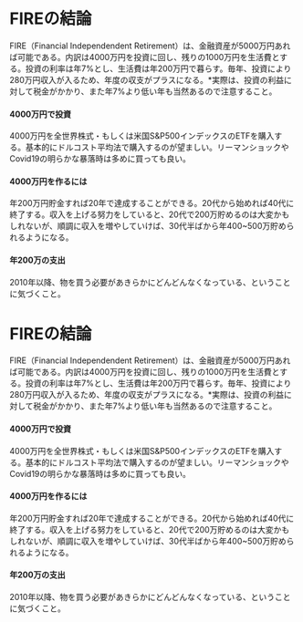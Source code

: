 # FIREの結論
FIRE（Financial Independendent Retirement）は、金融資産が5000万円あれば可能である。内訳は4000万円を投資に回し、残りの1000万円を生活費とする。投資の利率は年7%とし、生活費は年200万円で暮らす。毎年、投資により280万円収入が入るため、年度の収支がプラスになる。*実際は、投資の利益に対して税金がかかり、また年7%より低い年も当然あるので注意すること。

#### 4000万円で投資
4000万円を全世界株式・もしくは米国S&P500インデックスのETFを購入する。基本的にドルコスト平均法で購入するのが望ましい。リーマンショックやCovid19の明らかな暴落時は多めに買っても良い。

#### 4000万円を作るには
年200万円貯金すれば20年で達成することができる。20代から始めれば40代に終了する。収入を上げる努力をしていると、20代で200万貯めるのは大変かもしれないが、順調に収入を増やしていけば、30代半ばから年400~500万貯められるようになる。

#### 年200万の支出
2010年以降、物を買う必要があきらかにどんどんなくなっている、ということに気づくこと。
# FIREの結論
FIRE（Financial Independendent Retirement）は、金融資産が5000万円あれば可能である。内訳は4000万円を投資に回し、残りの1000万円を生活費とする。投資の利率は年7%とし、生活費は年200万円で暮らす。毎年、投資により280万円収入が入るため、年度の収支がプラスになる。*実際は、投資の利益に対して税金がかかり、また年7%より低い年も当然あるので注意すること。

#### 4000万円で投資
4000万円を全世界株式・もしくは米国S&P500インデックスのETFを購入する。基本的にドルコスト平均法で購入するのが望ましい。リーマンショックやCovid19の明らかな暴落時は多めに買っても良い。

#### 4000万円を作るには
年200万円貯金すれば20年で達成することができる。20代から始めれば40代に終了する。収入を上げる努力をしていると、20代で200万貯めるのは大変かもしれないが、順調に収入を増やしていけば、30代半ばから年400~500万貯められるようになる。

#### 年200万の支出
2010年以降、物を買う必要があきらかにどんどんなくなっている、ということに気づくこと。
